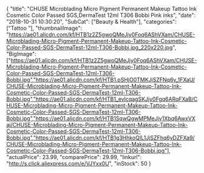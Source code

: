 {
	"title": "CHUSE Microblading Micro Pigment Permanent Makeup Tattoo Ink Cosmetic Color Passed SGS,DermaTest 12ml T306 Bobbi Pink inks",
	"date": "2018-10-31 10:30:20",
	"SubCat": ["Beauty & Health"],
	"categories": ["Tattoo "],
	"thumbnailImage": "https://ae01.alicdn.com/kf/HTB1z2Z5gwoQMeJjy0Foq6AShVXam/CHUSE-Microblading-Micro-Pigment-Permanent-Makeup-Tattoo-Ink-Cosmetic-Color-Passed-SGS-DermaTest-12ml-T306-Bobbi.jpg_220x220.jpg",
	"BigImage": ["https://ae01.alicdn.com/kf/HTB1z2Z5gwoQMeJjy0Foq6AShVXam/CHUSE-Microblading-Micro-Pigment-Permanent-Makeup-Tattoo-Ink-Cosmetic-Color-Passed-SGS-DermaTest-12ml-T306-Bobbi.jpg","https://ae01.alicdn.com/kf/HTB1.pSHjO0TMKJjSZFNq6y_1FXaU/CHUSE-Microblading-Micro-Pigment-Permanent-Makeup-Tattoo-Ink-Cosmetic-Color-Passed-SGS-DermaTest-12ml-T306-Bobbi.jpg","https://ae01.alicdn.com/kf/HTB1_evlcqagSKJjy0Fgq6ARqFXaB/CHUSE-Microblading-Micro-Pigment-Permanent-Makeup-Tattoo-Ink-Cosmetic-Color-Passed-SGS-DermaTest-12ml-T306-Bobbi.jpg","https://ae01.alicdn.com/kf/HTB1SqwQgwMPMeJjy1Xbq6AwxVXaj/CHUSE-Microblading-Micro-Pigment-Permanent-Makeup-Tattoo-Ink-Cosmetic-Color-Passed-SGS-DermaTest-12ml-T306-Bobbi.jpg","https://ae01.alicdn.com/kf/HTB1g3HhkoQIL1JjSZFhq6yDZFXa9/CHUSE-Microblading-Micro-Pigment-Permanent-Makeup-Tattoo-Ink-Cosmetic-Color-Passed-SGS-DermaTest-12ml-T306-Bobbi.jpg"],
	"actualPrice": 23.99,
	"comparePrice": 29.99,
	"linkurl": "http://s.click.aliexpress.com/e/VJYxx0U",
	"inStock": 50
}
